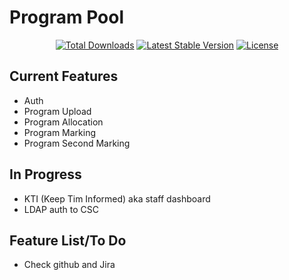 # Program Pool
<p align="center">
<a href="https://packagist.org/packages/wm145/pooler"><img src="https://img.shields.io/packagist/dt/wm145/pooler" alt="Total Downloads"></a>
<a href="https://packagist.org/packages/wm145/pooler"><img src="https://img.shields.io/packagist/v/wm145/pooler" alt="Latest Stable Version"></a>
<a href="https://packagist.org/packages/wm145/pooler"><img src="https://img.shields.io/packagist/l/wm145/pooler" alt="License"></a>
</p>

## Current Features
- Auth
- Program Upload
- Program Allocation
- Program Marking
- Program Second Marking

## In Progress
- KTI (Keep Tim Informed) aka staff dashboard
- LDAP auth to CSC

## Feature List/To Do
- Check github and Jira